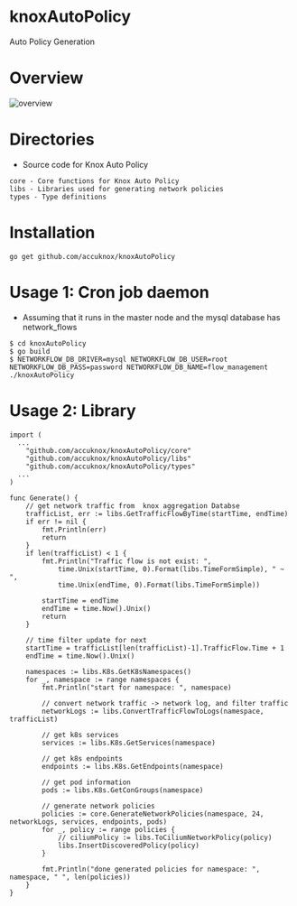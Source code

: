 # knoxAutoPolicy
Auto Policy Generation

# Overview
![overview](http://seungsoo.net/autopolicy3.png)

# Directories

* Source code for Knox Auto Policy

```
core - Core functions for Knox Auto Policy
libs - Libraries used for generating network policies
types - Type definitions
```

# Installation

```
go get github.com/accuknox/knoxAutoPolicy
```

# Usage 1: Cron job daemon

* Assuming that it runs in the master node and the mysql database has network_flows

```
$ cd knoxAutoPolicy
$ go build
$ NETWORKFLOW_DB_DRIVER=mysql NETWORKFLOW_DB_USER=root NETWORKFLOW_DB_PASS=password NETWORKFLOW_DB_NAME=flow_management ./knoxAutoPolicy
```

# Usage 2: Library

```
import (
  ...
	"github.com/accuknox/knoxAutoPolicy/core"
	"github.com/accuknox/knoxAutoPolicy/libs"
	"github.com/accuknox/knoxAutoPolicy/types"
  ...
)

func Generate() {
	// get network traffic from  knox aggregation Databse
	trafficList, err := libs.GetTrafficFlowByTime(startTime, endTime)
	if err != nil {
		fmt.Println(err)
		return
	}
	if len(trafficList) < 1 {
		fmt.Println("Traffic flow is not exist: ",
			time.Unix(startTime, 0).Format(libs.TimeFormSimple), " ~ ",
			time.Unix(endTime, 0).Format(libs.TimeFormSimple))

		startTime = endTime
		endTime = time.Now().Unix()
		return
	}

	// time filter update for next
	startTime = trafficList[len(trafficList)-1].TrafficFlow.Time + 1
	endTime = time.Now().Unix()

	namespaces := libs.K8s.GetK8sNamespaces()
	for _, namespace := range namespaces {
		fmt.Println("start for namespace: ", namespace)

		// convert network traffic -> network log, and filter traffic
		networkLogs := libs.ConvertTrafficFlowToLogs(namespace, trafficList)

		// get k8s services
		services := libs.K8s.GetServices(namespace)

		// get k8s endpoints
		endpoints := libs.K8s.GetEndpoints(namespace)

		// get pod information
		pods := libs.K8s.GetConGroups(namespace)

		// generate network policies
		policies := core.GenerateNetworkPolicies(namespace, 24, networkLogs, services, endpoints, pods)
		for _, policy := range policies {
			// ciliumPolicy := libs.ToCiliumNetworkPolicy(policy)
			libs.InsertDiscoveredPolicy(policy)
		}

		fmt.Println("done generated policies for namespace: ", namespace, " ", len(policies))
	}
}
```

